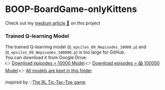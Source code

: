 # BOOP-BoardGame-onlyKittens
Check out my [medium article 📖](https://medium.com/@houfuchen0702/rl-agent-to-play-boop-the-board-game-simplified-ver-part1-speedrun-graduation-d626a00bd911) on this project


### Trained Q-learning Model
The trained Q-learning model (`Q_epsilon_09_Nepisodes_10000.p`) and (`Q_epsilon_09_Nepisodes_100000.p`) is too large for GitHub.  
You can download it from Google Drive:  
👉 [Download episodes = 10000 Model](https://drive.google.com/file/d/1JQPmWxkrs9a1lfRCuh2FTFy0Imk_kYHe/view?usp=drive_link)
👉 [Download episodes = 😱 100000 Model](https://drive.google.com/file/d/1JQPmWxkrs9a1lfRCuh2FTFy0Imk_kYHe/view?usp=sharing)
👉 [All models are kept in this folder](https://drive.google.com/drive/folders/1K6ULKCLHI3qg_Lyc5FZmM8nvd_747T50?usp=drive_link)



inspired by 💡[The RL Tic-Tac-Toe game](https://github.com/khpeek/Q-learning-Tic-Tac-Toe/tree/master) 



